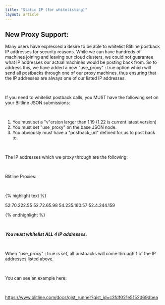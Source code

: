 ```yaml
---
title: "Static IP (for whitelisting)"
layout: article
---
```


## New Proxy Support:

Many users have expressed a desire to be able to whitelist Blitline postback IP addresses for security reasons.
While we can have hundreds of machines joining and leaving our cloud clusters, we could not guarantee what IP addresses
our actual machines would be posting back from. So to address this, we have added a new "use_proxy" : true option which will
send all postbacks through one of our proxy machines, thus ensuring that the IP addresses are always one of our listed IP addresses.

<br/>

If you need to whitelist postback calls, you MUST have the following set on your Blitline JSON submissions:

<br/>

1. You must set a "v"ersion larger than 1.19 (1.22 is current latest version)
2. You must set "use_proxy" on the base JSON node.
3. You obviously must have a "postback_url" defined for us to post back to.

<br/>

The IP addresses which we proxy through are the following:

<br/>

Blitline Proxies:

<br/>

{% highlight text %}

52.70.222.55
52.72.65.98
54.235.160.57
52.4.244.159

{% endhighlight %}

<br/>

***You must whitelist ALL 4 IP addresses.***

<br/>

When "use_proxy" : true is set, all postbacks will come through 1 of the IP addresses listed above.

<br/>

You can see an example here:

<br/>

https://www.blitline.com/docs/gist_runner?gist_id=c3fdf021e5152d69dbea




